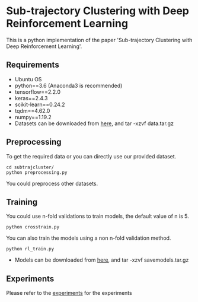 # Sub-trajectory Clustering with Deep Reinforcement Learning
This is a python implementation of the paper 'Sub-trajectory Clustering with Deep Reinforcement Learning'.

## Requirements
- Ubuntu OS
- python==3.6 (Anaconda3 is recommended)
- tensorflow==2.2.0
- keras==2.4.3
- scikit-learn==0.24.2
- tqdm==4.62.0
- numpy==1.19.2
- Datasets can be downloaded from [here](https://drive.google.com/file/d/1LNIPnAAfyZNBaUvRoV6ghITCcgaMJ-sw/view?usp=drive_link), and tar -xzvf data.tar.gz

## Preprocessing
To get the required data or you can directly use our provided dataset.

```
cd subtrajcluster/
python preprocessing.py
```

You could preprocess other datasets.

## Training
You could use n-fold validations to train models, the default value of n is 5. 

```
python crosstrain.py
```

You can also train the models using a non n-fold validation method.

```
python rl_train.py
```

- Models can be downloaded from [here](https://drive.google.com/file/d/19l8UqEIT2Z5ndTKLq3_Z4xClKbHtAZMq/view?usp=drive_link), and tar -xzvf savemodels.tar.gz

## Experiments
Please refer to the [experiments](./experiments/readme.md) for the experiments
